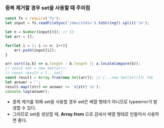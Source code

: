 ### 중복 제거할 경우 set을 사용할 때 주의점
```js
const fs = require('fs');
let input = fs.readFileSync('/dev/stdin').toString().split('\n');

let n = Number(input[0]); // 13
let arr = [];

for(let i = 1; i <= n; i++){
    arr.push(input[i]);
}

arr.sort((a,b) => a.length - b.length || a.localeCompare(b));
// const set = new Set(arr);
// const result = [...set]
const result = Array.from(new Set(arr)); // [...new Set(arr)]도 가능
let answer = '';
result.map((str) => answer += `${str} \n`);
console.log(answer);
```
- 중복 제거를 위해 set을 사용할 경우 set은 배열 형태가 아니므로 typeerror가 발생할 수 있다.
- 그러므로 set을 생성할 때, <b>Array.from</b> 으로 감싸서 배열 형태로 만들어서 사용하면 좋다.
